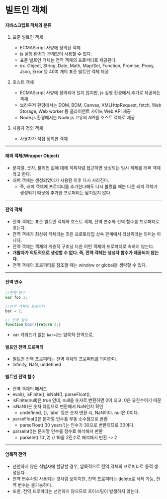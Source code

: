 # 빌트인 객체


#### 자바스크립트 객체의 분류
  1. 표준 빌트인 객체
      - ECMAScript 사양에 정의된 객체
      - js 실행 환경과 관계없이 사용할 수 있다.
      - 표준 빌트인 객체는 전역 객체의 프로퍼티로 제공된다.
      - ex. Object, String, Date, Math, Map/Set, Function, Promise, Proxy, Json, Error 등 40여 개의 표준 빌트인 객체 제공
  
  2. 호스트 객체
      - ECMAScript 사양에 정의되어 있지 않지만, js 실행 환경에서 추가로 제공하는 객체
      - 브라우저 환경에서는 DOM, BOM, Canvas, XMLHttpRequest, fetch, Web Storage, Web worker 등 클라이언트 사이드 Web API 제공
      - Node.js 환경에서는 Node.js 고유의 API를 호스트 객체로 제공
    
  3. 사용자 정의 객체
      - 사용자가 직접 정의한 객체




---

#### 래퍼 객체(Wrapper Object)
  - 문자열, 숫자, 불리언 값에 대해 객체처럼 접근하면 생성되는 임시 객체를 래퍼 객체라고 한다.
  - 래퍼 객체는 생성되었다가 사용된 이후 다시 사라진다.
    - 즉, 래퍼 객체에 프로퍼티를 추가한다해도 다시 불렀을 때는 다른 래퍼 객체가 생성되기 때문에 추가한 프로퍼티는 담겨있지 않다.

---

#### 전역 객체
  - 전역 객체는 표준 빌트인 객체와 호스트 객체, 전역 변수와 전역 함수를 프로퍼티로 갖는다.
  - 전역 객체가 최상위 객체라는 것은 프로토타입 상속 관계에서 최상위라는 의미는 아니다.
  - 전역 객체는 객체의 계층적 구조상 다른 어떤 객체의 프로퍼티로 속하지 않는다.
  - **개발자가 의도적으로 생성할 수 없다. 즉, 전역 객체는 생성자 함수가 제공되지 않는다.** 
  - 전역 객체의 프로퍼티를 참조할 때는 window or global을 생략할 수 있다.

---

#### 전역 변수
  ```javascript
  //전역 변수
  var foo 1;

  //전역 객체의 프로퍼티
  bar = 2;

  // 전역 함수
  function baz(){return 3;}
  ```
  - var 키워드가 없는 `bar=2`는 암묵적 전역으로, 



#### 빌트인 전역 프로퍼티
  - 빌트인 전역 프로퍼티는 전역 객체의 프로퍼티를 의미한다.
  - Infinity, NaN, undefined


#### 빌트인 전역 함수
  - 전역 객체의 메서드
  - eval(), isFinite(), isNaN(), parseFloat(),
  - isFinite(null)은 true 인데, null을 숫자로 변환하면 0이 되고, 0은 유한수이기 때문
  - isNaN()은 숫자 타입으로 변환해서 NaN인지 확인
    - undefined, {}, 'abc' 등은 숫자 변환 시, NaN이다. null은 0이다.
  - parseFloat()은 문자열 인수를 부동 소수점으로 반환
    - parseFloat('30 years')는 인수가 30으로 변환되므로 30이다.
  - parseInt()는 문자열 인수를 정수로 해석해서 반환
    - parseInt('10',2) // 10을 2진수로 해석해서 반환 -> 2



---

#### 암묵적 전역
  - 선언하지 않은 식별자에 할당할 경우, 암묵적으로 전역 객체의 프로퍼티로 동적 생성된다.
  - 전역 변수처럼 사용되는 것처럼 보이지만, 전역 프로퍼티는 delete로 삭제 가능, 전역 변수는 불가능하다.
  - 또한, 전역 프로퍼티는 선언하지 않으므로 호이스팅이 발생하지 않는다.

